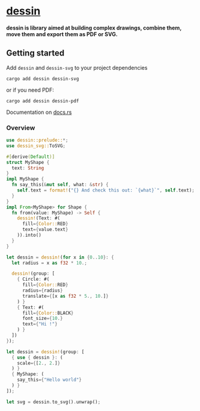 # [dessin](https://docs.rs/dessin/)

**dessin is library aimed at building complex drawings, combine them, move them and export them as PDF or SVG.**

## Getting started

Add `dessin` and `dessin-svg` to your project dependencies

```
cargo add dessin dessin-svg
```

or if you need PDF:

```
cargo add dessin dessin-pdf
```

Documentation on [docs.rs]()

### Overview

```rust
use dessin::prelude::*;
use dessin_svg::ToSVG;

#[derive(Default)]
struct MyShape {
  text: String
}
impl MyShape {
  fn say_this(&mut self, what: &str) {
    self.text = format!("{} And check this out: `{what}`", self.text);
  }
}
impl From<MyShape> for Shape {
  fn from(value: MyShape) -> Self {
    dessin!(Text: #(
      fill={Color::RED}
      text={value.text}
    )).into()
  }
}

let dessin = dessin!(for x in {0..10}: {
  let radius = x as f32 * 10.;

  dessin!(group: [
    { Circle: #(
      fill={Color::RED}
      radius={radius}
      translate={[x as f32 * 5., 10.]}
    ) }
    { Text: #(
      fill={Color::BLACK}
      font_size={10.}
      text={"Hi !"}
    ) }
  ])
});

let dessin = dessin!(group: [
  { use { dessin }: (
    scale={[2., 2.]}
  ) }
  { MyShape: (
    say_this={"Hello world"}
  ) }
]);

let svg = dessin.to_svg().unwrap();

```
